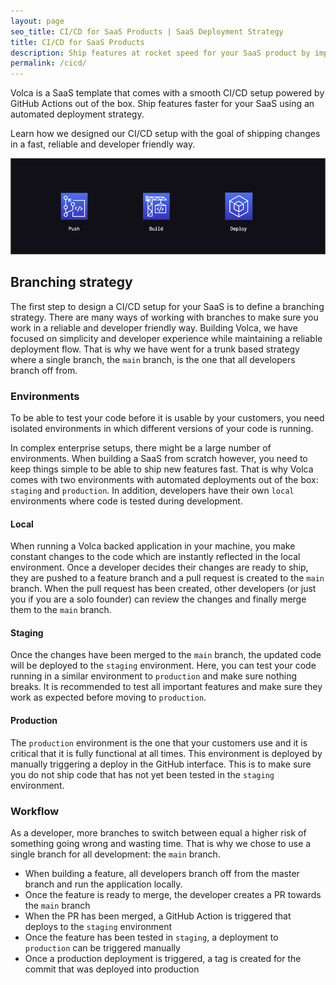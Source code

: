 ```yaml
---
layout: page
seo_title: CI/CD for SaaS Products | SaaS Deployment Strategy
title: CI/CD for SaaS Products
description: Ship features at rocket speed for your SaaS product by implementing a simple and reliable CI/CD workflow using GitHub Actions
permalink: /cicd/
---
```


Volca is a SaaS template that comes with a smooth CI/CD setup powered by GitHub Actions out of the box. Ship features faster for your SaaS using an automated deployment strategy.

Learn how we designed our CI/CD setup with the goal of shipping changes in a fast, reliable and developer friendly way.

![CI/CD](../images/cicd.png)

## Branching strategy

The first step to design a CI/CD setup for your SaaS is to define a branching strategy. There are many ways of working with branches to make sure you work in a reliable and developer friendly way. Building Volca, we have focused on simplicity and developer experience while maintaining a reliable deployment flow. That is why we have went for a trunk based strategy where a single branch, the `main` branch, is the one that all developers branch off from.

### Environments

To be able to test your code before it is usable by your customers, you need isolated environments in which different versions of your code is running.

In complex enterprise setups, there might be a large number of environments. When building a SaaS from scratch however, you need to keep things simple to be able to ship new features fast. That is why Volca comes with two environments with automated deployments out of the box: `staging` and `production`. In addition, developers have their own `local` environments where code is tested during development.

#### Local

When running a Volca backed application in your machine, you make constant changes to the code which are instantly reflected in the local environment. Once a developer decides their changes are ready to ship, they are pushed to a feature branch and a pull request is created to the `main` branch. When the pull request has been created, other developers (or just you if you are a solo founder) can review the changes and finally merge them to the `main` branch.

#### Staging

Once the changes have been merged to the `main` branch, the updated code will be deployed to the `staging` environment. Here, you can test your code running in a similar environment to `production` and make sure nothing breaks. It is recommended to test all important features and make sure they work as expected before moving to `production`.

#### Production

The `production` environment is the one that your customers use and it is critical that it is fully functional at all times. This environment is deployed by manually triggering a deploy in the GitHub interface. This is to make sure you do not ship code that has not yet been tested in the `staging` environment.

### Workflow

As a developer, more branches to switch between equal a higher risk of something going wrong and wasting time. That is why we chose to use a single branch for all development: the `main` branch.

- When building a feature, all developers branch off from the master branch and run the application locally.
- Once the feature is ready to merge, the developer creates a PR towards the `main` branch
- When the PR has been merged, a GitHub Action is triggered that deploys to the `staging` environment
- Once the feature has been tested in `staging`, a deployment to `production` can be triggered manually
- Once a production deployment is triggered, a tag is created for the commit that was deployed into production
